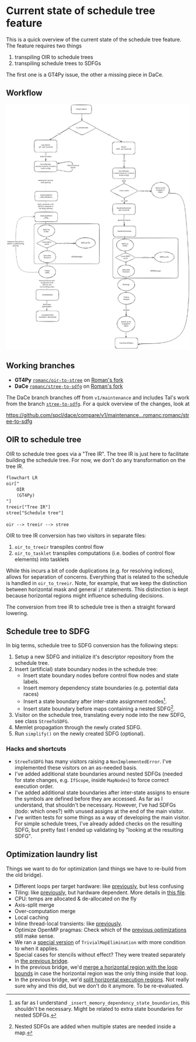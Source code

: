 # Current state of schedule tree feature

This is a quick overview of the current state of the schedule tree feature. The feature requires two things

1. transpiling OIR to schedule trees
2. transpiling schedule trees to SDFGs

The first one is a GT4Py issue, the other a missing piece in DaCe.

## Workflow

![Workflow diagram](./images/stree_workflow.excalidraw.svg)

## Working branches

- **GT4Py** [`romanc/oir-to-stree`](https://github.com/romanc/gt4py/tree/oir-to-stree) on [Roman's fork](https://github.com/romanc/dace)
- **DaCe** [`romanc/stree-to-sdfg`](https://github.com/romanc/dace/tree/romanc/stree-to-sdfg) on [Roman's fork](https://github.com/romanc/dace)

The DaCe branch branches off from `v1/maintenance` and includes Tal's work from the branch [`stree-to-sdfg`](https://github.com/spcl/dace/tree/stree-to-sdfg). For a quick overview of the changes, look at

<https://github.com/spcl/dace/compare/v1/maintenance...romanc:romanc/stree-to-sdfg>

## OIR to schedule tree

OIR to schedule tree goes via a "Tree IR". The tree IR is just here to facilitate building the schedule tree. For now, we don't do any transformation on the tree IR.

```mermaid
flowchart LR
oir["
    OIR
    (GT4Py)
"]
treeir["Tree IR"]
stree["Schedule tree"]

oir --> treeir --> stree
```

OIR to tree IR conversion has two visitors in separate files:

1. `oir_to_treeir` transpiles control flow
2. `oir_to_tasklet` transpiles computations (i.e. bodies of control flow elements) into tasklets

While this incurs a bit of code duplications (e.g. for resolving indices), allows for separation of concerns. Everything that is related to the schedule is handled in `oir_to_treeir`. Note, for example, that we keep the distinction between horizontal mask and general `if` statements. This distinction is kept because horizontal regions might influence scheduling decisions.

The conversion from tree IR to schedule tree is then a straight forward lowering.

## Schedule tree to SDFG

In big terms, schedule tree to SDFG conversion has the following steps:

1. Setup a new SDFG and initialize it's descriptor repository from the schedule tree.
2. Insert (artificial) state boundary nodes in the schedule tree:
    - Insert state boundary nodes before control flow nodes and state labels.
    - Insert memory dependency state boundaries (e.g. potential data races)
    - Insert a state boundary after inter-state assignment nodes[^1].
    - Insert state boundary before maps containing a nested SDFG[^2].
3. Visitor on the schedule tree, translating every node into the new SDFG, see class `StreeToSDFG`.
4. Memlet propagation through the newly crated SDFG.
5. Run `simplify()` on the newly created SDFG (optional).

### Hacks and shortcuts

- `StreeToSDFG` has many visitors raising a `NonImplementedError`. I've implemented these visitors on an as-needed basis.
- I've added additional state boundaries around nested SDFGs (needed for state changes, e.g. `IfScope`, inside `MapNodes`) to force correct execution order.
- I've added additional state boundaries after inter-state assigns to ensure the symbols are defined before they are accessed. As far as I understand, that shouldn't be necessary. However, I've had SDFGs (todo: which ones?) with unused assigns at the end of the main visitor.
- I've written tests for some things as a way of developing the main visitor. For simple schedule trees, I've already added checks on the resulting SDFG, but pretty fast I ended up validating by "looking at the resulting SDFG".

## Optimization laundry list

Things we want to do for optimization (and things we have to re-build from the old bridge).

- Different loops per target hardware: like [previously](https://github.com/GridTools/gt4py/blob/a2687f9126d1d27e7caaebf629f9e41035766bb5/src/gt4py/cartesian/backend/dace_backend.py#L75-L120), but less confusing
- Tiling: like [previously](https://github.com/GridTools/gt4py/blob/a2687f9126d1d27e7caaebf629f9e41035766bb5/src/gt4py/cartesian/backend/dace_backend.py#L123-L132), but hardware dependent. More details in [this file](https://github.com/GridTools/gt4py/blob/a2687f9126d1d27e7caaebf629f9e41035766bb5/src/gt4py/cartesian/gtc/dace/expansion_specification.py#L237-L240).
- CPU: temps are allocated & de-allocated on the fly
- Axis-split merge
- Over-computation merge
- Local caching
- Inline thread-local transients: like [previously](https://github.com/GridTools/gt4py/blob/a2687f9126d1d27e7caaebf629f9e41035766bb5/src/gt4py/cartesian/gtc/dace/transformations.py#L36).
- Optimize OpenMP pragmas: Check which of the [previous optimizations](https://github.com/GridTools/gt4py/blob/a2687f9126d1d27e7caaebf629f9e41035766bb5/src/gt4py/cartesian/backend/dace_backend.py#L162-L182) still make sense.
- We ran a [special version](https://github.com/GridTools/gt4py/blob/a2687f9126d1d27e7caaebf629f9e41035766bb5/src/gt4py/cartesian/gtc/dace/transformations.py#L15-L33) of `TrivialMapElimination` with more condition to when it applies.
- Special cases for stencils without effect? They were treated separately in [the previous bridge](https://github.com/GridTools/gt4py/blob/a2687f9126d1d27e7caaebf629f9e41035766bb5/src/gt4py/cartesian/backend/dace_backend.py#L148-L152).
- In the previous bridge, we'd [merge a horizontal region with the loop bounds](https://github.com/GridTools/gt4py/blob/a2687f9126d1d27e7caaebf629f9e41035766bb5/src/gt4py/cartesian/gtc/dace/expansion/daceir_builder.py#L1042-L1053) in case the horizontal region was the only thing inside that loop.
- In the previous bridge, we'd [split horizontal execution regions](https://github.com/GridTools/gt4py/blob/a2687f9126d1d27e7caaebf629f9e41035766bb5/src/gt4py/cartesian/gtc/dace/expansion/expansion.py#L149). Not really sure why and this did, but we don't do it anymore. To be re-evaluated.

[^1]: as far as I understand `_insert_memory_dependency_state_boundaries`, this shouldn't be necessary. Might be related to extra state boundaries for nested SDFGs.
[^2]: Nested SDFGs are added when multiple states are needed inside a map.
